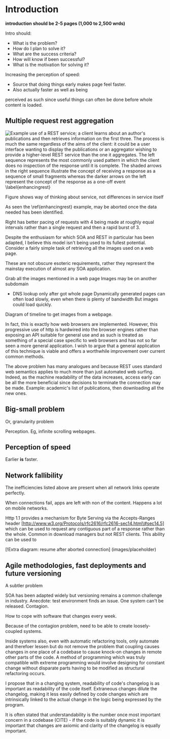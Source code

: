 Introduction
============

**introduction should be 2-5 pages (1,000 to 2,500 wrds)**

Intro should:

-   What is the problem?
-   How do I plan to solve it?
-   What are the success criteria?
-   How will know if been successful?
-   What is the motivation for solving it?

Increasing the perception of speed:

-   Source that doing things early makes page feel faster.
-   Also actually faster as well as being

perceived as such since useful things can often be done before whole
content is loaded.

Multiple request rest aggregation
---------------------------------

![Example use of a REST service; a client learns about an author's
publications and then retrieves information on the first three. The
process is much the same regardless of the aims of the client: it could
be a user interface wanting to display the publications or an aggregator
wishing to provide a higher-level REST service than the one it
aggregates. The left sequence represents the most commonly used pattern
in which the client does no inspection of the response until it is
complete. The shaded arrows in the right sequence illustrate the concept of
receiving a response as a sequence of small fragments whereas the darker 
arrows on the left represent the concept of the response as a one-off
event 
\label{enhancingrest}](images/rest_timeline.png)

Figure shows way of thinking about service, not differences in service itself

As seen the \ref{enhancingrest} example, may be aborted once the data
needed has been identified.

Right has better pacing of requests with 4 being made at roughly equal intervals
rather than a single request and then a rapid burst of 3.

Despite the enthusiasm for which SOA and REST in particular has been
adapted, I believe this model isn't being used to its fullest potential.
Consider a fairly simple task of retrieving all the images used on a web
page.

These are not obscure esoteric requirements, rather they represent the
mainstay execution of almost any SOA application.

Grab all the images mentioned in a web page Images may be on another
subdomain

-   DNS lookup only after got whole page Dynamically generated pages can
    often load slowly, even when there is plenty of bandwidth But images
    could load quickly.

Diagram of timeline to get images from a webpage.

In fact, this is exactly how web browsers are implemented. However, this
progressive use of http is hardwired into the browser engines rather
than exposing an API suitable for general use and as such is treated as
something of a special case specific to web browsers and has not so far
seen a more general application. I wish to argue that a general
application of this technique is viable and offers a worthwhile
improvement over current common methods.

The above problem has many analogues and because REST uses standard web
semantics applies to much more than just automated web surfing. Indeed,
as the machine readability of the data increases, access early can be
all the more beneficial since decisions to terminate the connection may
be made. Example: academic's list of publications, then downloading all
the new ones.

Big-small problem
-----------------

Or, granularity problem

Perception. Eg, infinite scrolling webpages.

Perception of speed
-------------------

Earlier **is** faster.

Network fallibility
-------------------

The inefficiencies listed above are present when all network links
operate perfectly.

When connections fail, apps are left with non of the content. Happens a
lot on mobile networks.

Http 1.1 provides a mechanism for Byte Serving via the Accepts-Ranges
header [http://www.w3.org/Protocols/rfc2616/rfc2616-sec14.html\#sec14.5]
which can be used to request any contiguous part of a response rather
than the whole. Common in download managers but not REST clients. This
ability can be used to

[!Extra diagram: resume after aborted connection] (images/placeholder)

Agile methodologies, fast deployments and future versioning
-----------------------------------------------------------

A subtler problem

SOA has been adapted widely but versioning remains a common challenge in
industry. Anecdote: test environment finds an issue. One system can't be
released. Contagion.

How to cope with software that changes every week.

Because of the contagion problem, need to be able to create
loosely-coupled systems.

Inside systems also, even with automatic refactoring tools, only
automate and therefoer lessen but do not remove the problem that
coupling causes changes in one place of a codebase to cause knock-on
changes in remote other parts of the code. A method of programming which
was truly compatible with extreme programming would involve designing
for constant change without disparate parts having to be modified as
structural refactoring occurs.

I propose that in a changing system, readability of code's changelog is
as important as readability of the code itself. Extraneous changes
dilute the changelog, making it less easily defined by code changes
which are intrinsically linked to the actual change in the logic being
expressed by the program.

It is often stated that understandability is the number once most
important concern in a codebase (CITE) - if the code is suitably dynamic
it is important that changes are axiomic and clarity of the changelog is
equally important.
